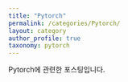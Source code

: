 ```yaml
---
title: "Pytorch"
permalink: /categories/Pytorch/
layout: category
author_profile: true
taxonomy: pytorch
---
```


Pytorch에 관련한 포스팅입니다.